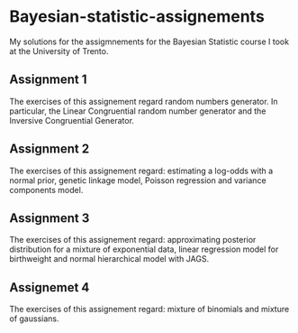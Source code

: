 # Bayesian-statistic-assignements

My solutions for the assigmnements for the Bayesian Statistic course I took at the University of Trento.

## Assignment 1
The exercises of this assignement regard random numbers generator. In particular, the Linear Congruential random number generator and the Inversive Congruential Generator.

## Assignment 2
The exercises of this assignement regard: estimating a log-odds with a normal prior, genetic linkage model, Poisson regression and variance components model.

## Assignment 3  
The exercises of this assignement regard: approximating posterior distribution for a mixture of exponential data, linear regression model for birthweight and normal hierarchical model with JAGS.

## Assignemet 4
The exercises of this assignement regard: mixture of binomials and mixture of gaussians.
